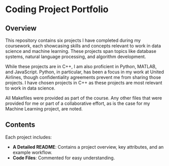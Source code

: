 # **Coding Project Portfolio**

## **Overview**
This repository contains six projects I have completed during my coursework, each showcasing skills and concepts relevant to work in data science and machine learning. These projects span topics like database systems, natural language processing, and algorithm development.

While these projects are in C++, I am also proficient in Python, MATLAB, and JavaScript. Python, in particular, has been a focus in my work at United Airlines, though confidentiality agreements prevent me from sharing those projects. I have chosen projects in C++ as these projects are most relevant to work in data science.

All Makefiles were provided as part of the course. Any other files that were provided for me or part of a collaborative effort, as is the case for my Machine Learning project, are noted.

## **Contents**
Each project includes:
- **A Detailed README**: Contains a project overview, key attributes, and an example workflow.
- **Code Files**: Commented for easy understanding.

